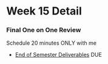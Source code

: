 # Week 15 Detail



### Final One on One Review

Schedule 20 minutes ONLY with me

* [End of Semester Deliverables](https://github.com/IDMNYU/SeniorProject_Fall2021_Katsivelos/blob/8b5c0e663d5f79b1ccd007ea6c6d72a1a388f24e/end_of_semester_deliverables) DUE

